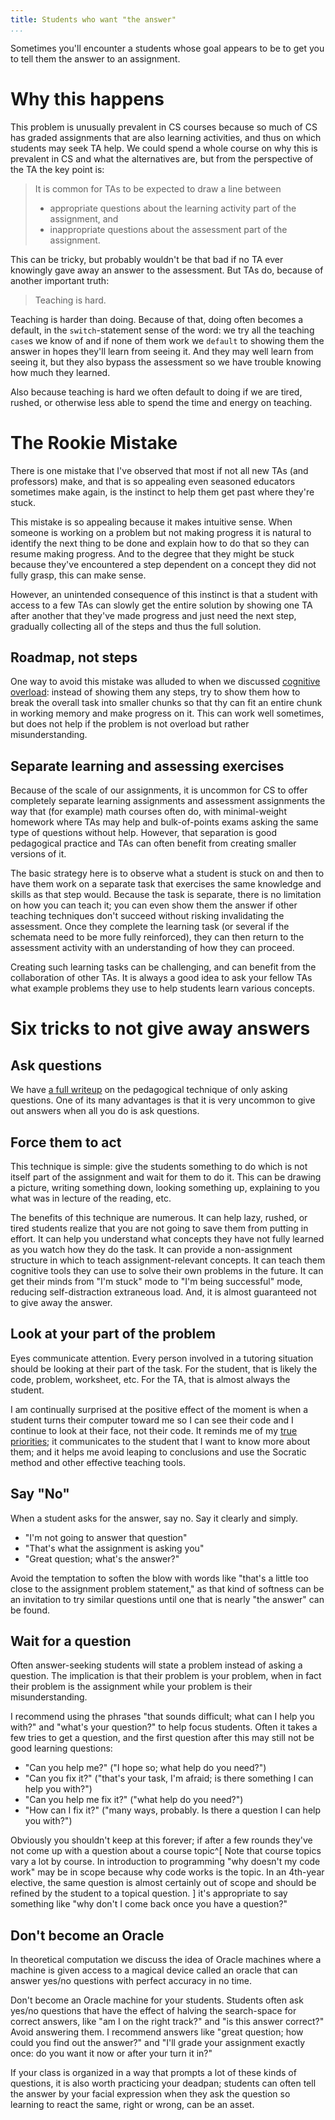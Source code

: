 ```yaml
---
title: Students who want "the answer"
...
```


Sometimes you'll encounter a students whose goal appears to be to get you to tell them the answer to an assignment.

# Why this happens

This problem is unusually prevalent in CS courses because so much of CS has graded assignments that are also learning activities, and thus on which students may seek TA help.
We could spend a whole course on why this is prevalent in CS and what the alternatives are, but from the perspective of the TA the key point is:

> It is common for TAs to be expected to draw a line between
>
> - appropriate questions about the learning activity part of the assignment, and
> - inappropriate questions about the assessment part of the assignment.

This can be tricky, but probably wouldn't be that bad if no TA ever knowingly gave away an answer to the assessment.
But TAs do, because of another important truth:

> Teaching is hard.

Teaching is harder than doing.
Because of that, doing often becomes a default,
in the `switch`-statement sense of the word:
we try all the teaching `case`s we know of
and if none of them work we `default` to showing them the answer in hopes they'll learn from seeing it.
And they may well learn from seeing it,
but they also bypass the assessment so we have trouble knowing how much they learned.

Also because teaching is hard
we often default to doing if we are tired, rushed, or otherwise less able to spend the time and energy on teaching.

# The Rookie Mistake

There is one mistake that I've observed that most if not all new TAs (and professors) make,
and that is so appealing even seasoned educators sometimes make again,
is the instinct to help them get past where they're stuck.

This mistake is so appealing because it makes intuitive sense.
When someone is working on a problem but not making progress
it is natural to identify the next thing to be done
and explain how to do that so they can resume making progress.
And to the degree that they might be stuck because they've encountered a step dependent on a concept they did not fully grasp, this can make sense.

However, an unintended consequence of this instinct is that a student with access to a few TAs can slowly get the entire solution
by showing one TA after another that they've made progress and just need the next step,
gradually collecting all of the steps and thus the full solution.

## Roadmap, not steps

One way to avoid this mistake was alluded to when we discussed [cognitive overload](clt-ta.html#managing-cognitive-overload):
instead of showing them any steps, try to show them how to break the overall task
into smaller chunks so that thy can fit an entire chunk in working memory and make progress on it.
This can work well sometimes, but does not help if the problem is not overload but rather misunderstanding.

## Separate learning and assessing exercises

Because of the scale of our assignments,
it is uncommon for CS to offer completely separate learning assignments and assessment assignments
the way that (for example) math courses often do, with minimal-weight homework where TAs may help
and bulk-of-points exams asking the same type of questions without help.
However, that separation is good pedagogical practice and TAs can often benefit from creating smaller versions of it.

The basic strategy here is to observe what a student is stuck on and then to have them work on a separate task that exercises the same knowledge and skills as that step would.
Because the task is separate, there is no limitation on how you can teach it;
you can even show them the answer if other teaching techniques don't succeed
without risking invalidating the assessment.
Once they complete the learning task (or several if the schemata need to be more fully reinforced), they can then return to the assessment activity with an understanding of how they can proceed.

Creating such learning tasks can be challenging, and can benefit from the collaboration of other TAs.
It is always a good idea to ask your fellow TAs what example problems they use to help students learn various concepts.

# Six tricks to not give away answers

## Ask questions

We have [a full writeup](socratic.html) on the pedagogical technique of only asking questions.
One of its many advantages is that it is very uncommon to give out answers when all you do is ask questions.

## Force them to act

This technique is simple: give the students something to do 
which is not itself part of the assignment
and wait for them to do it.
This can be drawing a picture, writing something down, looking something up, explaining to you what was in lecture of the reading, etc.

The benefits of this technique are numerous.
It can help lazy, rushed, or tired students realize that you are not going to save them from putting in effort.
It can help you understand what concepts they have not fully learned as you watch how they do the task.
It can provide a non-assignment structure in which to teach assignment-relevant concepts.
It can teach them cognitive tools they can use to solve their own problems in the future.
It can get their minds from "I'm stuck" mode to "I'm being successful" mode, reducing self-distraction extraneous load.
And, it is almost guaranteed not to give away the answer.

## Look at your part of the problem

Eyes communicate attention.
Every person involved in a tutoring situation should be looking at their part of the task.
For the student, that is likely the code, problem, worksheet, etc.
For the TA, that is almost always the student.

I am continually surprised at the positive effect
of the moment is when a student turns their computer toward me so I can see their code and I continue to look at their face, not their code.
It reminds me of my [true priorities](respond.html#priority-manipulation);
it communicates to the student that I want to know more about them;
and it helps me avoid leaping to conclusions and use the Socratic method and other effective teaching tools.

## Say "No"

When a student asks for the answer, say no.
Say it clearly and simply.

- "I'm not going to answer that question"
- "That's what the assignment is asking you"
- "Great question; what's the answer?"

Avoid the temptation to soften the blow with words like "that's a little too close to the assignment problem statement," as that kind of softness can be an invitation to try similar questions until one that is nearly "the answer" can be found.

## Wait for a question

Often answer-seeking students will state a problem instead of asking a question.
The implication is that their problem is your problem,
when in fact their problem is the assignment
while your problem is their misunderstanding.

I recommend using the phrases "that sounds difficult; what can I help you with?"
and "what's your question?" to help focus students.
Often it takes a few tries to get a question,
and the first question after this may still not be good learning questions:

- "Can you help me?" ("I hope so; what help do you need?")
- "Can you fix it?" ("that's your task, I'm afraid; is there something I can help you with?")
- "Can you help me fix it?" ("what help do you need?")
- "How can I fix it?" ("many ways, probably. Is there a question I can help you with?")

Obviously you shouldn't keep at this forever;
if after a few rounds they've not come up with a question about a course topic^[
    Note that course topics vary a lot by course.
    In introduction to programming "why doesn't my code work" may be in scope
    because why code works is the topic.
    In an 4th-year elective, the same question is almost certainly out of scope
    and should be refined by the student to a topical question.
]
it's appropriate to say something like "why don't I come back once you have a question?"

## Don't become an Oracle

In theoretical computation we discuss the idea of Oracle machines
where a machine is given access to a magical device called an oracle
that can answer yes/no questions with perfect accuracy in no time.

Don't become an Oracle machine for your students.
Students often ask yes/no questions that have the effect
of halving the search-space for correct answers,
like "am I on the right track?" and "is this answer correct?"
Avoid answering them.
I recommend answers like "great question; how could you find out the answer?"
and "I'll grade your assignment exactly once: do you want it now or after your turn it in?"

If your class is organized in a way that prompts a lot of these kinds of questions,
it is also worth practicing your deadpan;
students can often tell the answer by your facial expression when they ask the question so learning to react the same, right or wrong, can be an asset.
